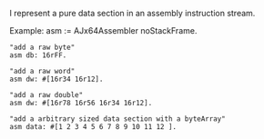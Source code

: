 I represent a pure data section in an assembly instruction stream.Example:	asm := AJx64Assembler noStackFrame.		"add a raw byte"	asm db: 16rFF.		"add a raw word"	asm dw: #[16r34 16r12].		"add a raw double"	asm dw: #[16r78 16r56 16r34 16r12].		"add a arbitrary sized data section with a byteArray"	asm data: #[1 2 3 4 5 6 7 8 9 10 11 12 ].